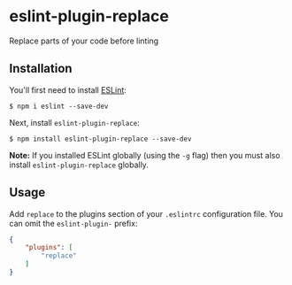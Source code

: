 # eslint-plugin-replace

Replace parts of your code before linting

## Installation

You'll first need to install [ESLint](http://eslint.org):

```
$ npm i eslint --save-dev
```

Next, install `eslint-plugin-replace`:

```
$ npm install eslint-plugin-replace --save-dev
```

**Note:** If you installed ESLint globally (using the `-g` flag) then you must also install `eslint-plugin-replace` globally.

## Usage

Add `replace` to the plugins section of your `.eslintrc` configuration file. You can omit the `eslint-plugin-` prefix:

```json
{
    "plugins": [
        "replace"
    ]
}
```





